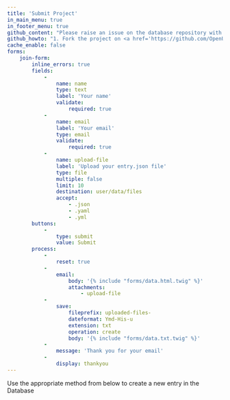 ```yaml
---
title: 'Submit Project'
in_main_menu: true
in_footer_menu: true
github_content: "Please raise an issue on the database repository with your comments or inclusions and we will check and update the files.\r\nTechnical users can follow the steps below to submit."
github_howto: "1. Fork the project on <a href='https://github.com/OpenUK/publiccode.directory' target='_blank' rel='noopener'>Github</a>\r\n2. Create a database metadata entry file - we call these entry.json, you may choose your own name\r\n3. Add your entry json file to our repo (via PR), to your own repository or anywhere that can be accessed via the internet\r\n4. Add a link to the **database.index.json** file pointing to your entry\r\n5. Make a pull request with the updated **database.index.json** file\r\n\r\nWhen accepted, you should see your entry in the directory"
cache_enable: false
forms:
    join-form:
        inline_errors: true
        fields:
            -
                name: name
                type: text
                label: 'Your name'
                validate:
                    required: true
            -
                name: email
                label: 'Your email'
                type: email
                validate:
                    required: true
            -
                name: upload-file
                label: 'Upload your entry.json file'
                type: file
                multiple: false
                limit: 10
                destination: user/data/files
                accept:
                    - .json
                    - .yaml
                    - .yml
        buttons:
            -
                type: submit
                value: Submit
        process:
            -
                reset: true
            -
                email:
                    body: '{% include "forms/data.html.twig" %}'
                    attachments:
                        - upload-file
            -
                save:
                    fileprefix: uploaded-files-
                    dateformat: Ymd-His-u
                    extension: txt
                    operation: create
                    body: '{% include "forms/data.txt.twig" %}'
            -
                message: 'Thank you for your email'
            -
                display: thankyou
---
```


Use the appropriate method from below to create a new entry in the Database
